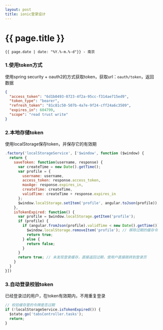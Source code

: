```yaml
---
layout: post
title: ionic登录设计
---
```


{{ page.title }}
================

`{{ page.date | date: "%Y.%-m.%-d"}} - 南京`

### 1.使用token方式
使用spring security + oauth2的方式获取token，获取url：`oauth/token`，返回数据

```json
{
  "access_token": "6d1b0493-0723-4f2a-95cc-f314ae715ed9",
  "token_type": "bearer",
  "refresh_token": "81c81c50-507b-4a7e-9f24-cff24a6c3509",
  "expires_in": 604799,
  "scope": "read trust write"
}
```

### 2.本地存储token
使用localStorage保存token，并保存它的有效期

```javascript
.factory('localStorageService', ['$window', function ($window) {
  return {
    saveToken: function(username, response) {
      var createTime = new Date().getTime();
      var profile = {
        username: username,
        access_token: response.access_token,
        maxAge: response.expires_in,
        createTime: createTime,
        validTime: createTime + response.expires_in
      };
      $window.localStorage.setItem('profile', angular.toJson(profile));
    },
    isTokenExpired: function() {
      var profile = $window.localStorage.getItem('profile');
      if (profile) {
        if (angular.fromJson(profile).validTime < new Date().getTime()) {
          $window.localStorage.removeItem('profile'); // 移除过期的缓存令牌
          return true;
        } else {
          return false;
        }        
      }
      return true; // 未发现登录缓存，直接返回过期，使用户直接跳转到登录页
    }
  }
}])
```

### 3.自动登录校验token
已经登录过的用户，在token有效期内，不用重复登录

```javascript
// 校验缓存里的令牌是否过期
if (!localStorageService.isTokenExpired()) {
  $state.go('tabsController.tasks');
  return;
}
```